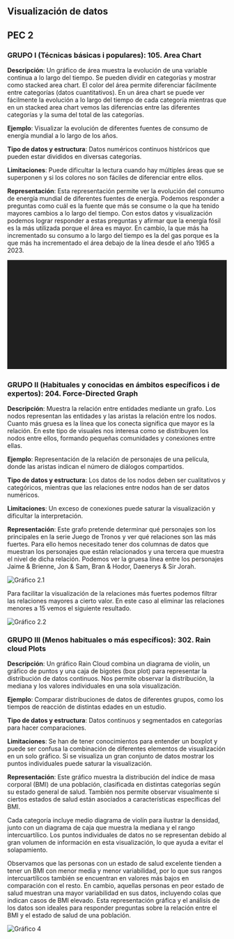 ## Visualización de datos

## PEC 2

### GRUPO I (Técnicas básicas i populares): 105. Area Chart

**Descripción**: Un gráfico de área muestra la evolución de una variable continua a lo largo del tiempo. Se pueden dividir en categorías y mostrar como stacked area chart. El color del área permite diferenciar fácilmente entre categorías (datos cuantitativos). En un área chart se puede ver fácilmente la evolución a lo largo del tiempo de cada categoría mientras que en un stacked area chart vemos las diferencias entre las diferentes categorías y la suma del total de las categorías.

**Ejemplo**: Visualizar la evolución de diferentes fuentes de consumo de energía mundial a lo largo de los años.

**Tipo de datos y estructura**: Datos numéricos continuos históricos que pueden estar divididos en diversas categorías.

**Limitaciones**: Puede dificultar la lectura cuando hay múltiples áreas que se superponen y si los colores no son fáciles de diferenciar entre ellos.

**Representación**: Esta representación permite ver la evolución del consumo de energía mundial de diferentes fuentes de energía. Podemos responder a preguntas como cuál es la fuente que más se consume o la que ha tenido mayores cambios a lo largo del tiempo. Con estos datos y visualización podemos lograr responder a estas preguntas y afirmar que la energía fósil es la más utilizada porque el área es mayor. En cambio, la que más ha incrementado su consumo a lo largo del tiempo es la del gas porque es la que más ha incrementado el área debajo de la línea desde el año 1965 a 2023.

![Gráfico 1](image.png)


### GRUPO II (Habituales y conocidas en ámbitos específicos i de expertos): 204. Force-Directed Graph

**Descripción**: Muestra la relación entre entidades mediante un grafo. Los nodos representan las entidades y las aristas la relación entre los nodos.  Cuanto más gruesa es la línea que los conecta significa que mayor es la relación. En este tipo de visuales nos interesa como se distribuyen los nodos entre ellos, formando pequeñas comunidades y conexiones entre ellas.

**Ejemplo**: Representación de la relación de personajes de una película, donde las aristas indican el número de diálogos compartidos.

**Tipo de datos y estructura**: Los datos de los nodos deben ser cualitativos y categóricos, mientras que las relaciones entre nodos han de ser datos numéricos.

**Limitaciones**: Un exceso de conexiones puede saturar la visualización y dificultar la interpretación.

**Representación**: Este grafo pretende determinar qué personajes son los principales en la serie Juego de Tronos y ver qué relaciones son las más fuertes. Para ello hemos necesitado tener dos columnas de datos que muestran los personajes que están relacionados y una tercera que muestra el nivel de dicha relación. Podemos ver la gruesa línea entre los personajes Jaime & Brienne, Jon & Sam, Bran & Hodor, Daenerys & Sir Jorah. 

![Gráfico 2.1](image-6.png)

Para facilitar la visualización de la relaciones más fuertes podemos filtrar las relaciones mayores a cierto valor. En este caso al eliminar las relaciones menores a 15 vemos el siguiente resultado.

![Gráfico 2.2](image-7.png)

### GRUPO III (Menos habituales o más específicos): 302. Rain cloud Plots

**Descripción**: Un gráfico Rain Cloud combina un diagrama de violín, un gráfico de puntos y una caja de bigotes (box plot) para representar la distribución de datos continuos. Nos permite observar la distribución, la mediana y los valores individuales en una sola visualización.

**Ejemplo**: Comparar distribuciones de datos de diferentes grupos, como los tiempos de reacción de distintas edades en un estudio.

**Tipo de datos y estructura**: Datos continuos y segmentados en categorías para hacer comparaciones.

**Limitaciones**: Se han de tener conocimientos para entender un boxplot y puede ser confusa la combinación de diferentes elementos de visualización en un solo gráfico. Si se visualiza un gran conjunto de datos mostrar los puntos individuales puede saturar la visualización.

**Representación**: Este gráfico muestra la distribución del índice de masa corporal (BMI) de una población, clasificada en distintas categorías según su estado general de salud. También nos permite observar visualmente si ciertos estados de salud están asociados a características específicas del BMI. 

Cada categoría incluye medio diagrama de violín para ilustrar la densidad, junto con un diagrama de caja que muestra la mediana y el rango intercuartílico. Los puntos individuales de datos no se representan debido al gran volumen de información en esta visualización, lo que ayuda a evitar el solapamiento.

Observamos que las personas con un estado de salud excelente tienden a tener un BMI con menor media y menor variabilidad, por lo que sus rangos intercuartílicos también se encuentran en valores más bajos en comparación con el resto. En cambio, aquellas personas en peor estado de salud muestran una mayor variabilidad en sus datos, incluyendo colas que indican casos de BMI elevado.
Esta representación gráfica y el análisis de los datos son ideales para responder preguntas sobre la relación entre el BMI y el estado de salud de una población.

![Gráfico 4](image-5.png)


